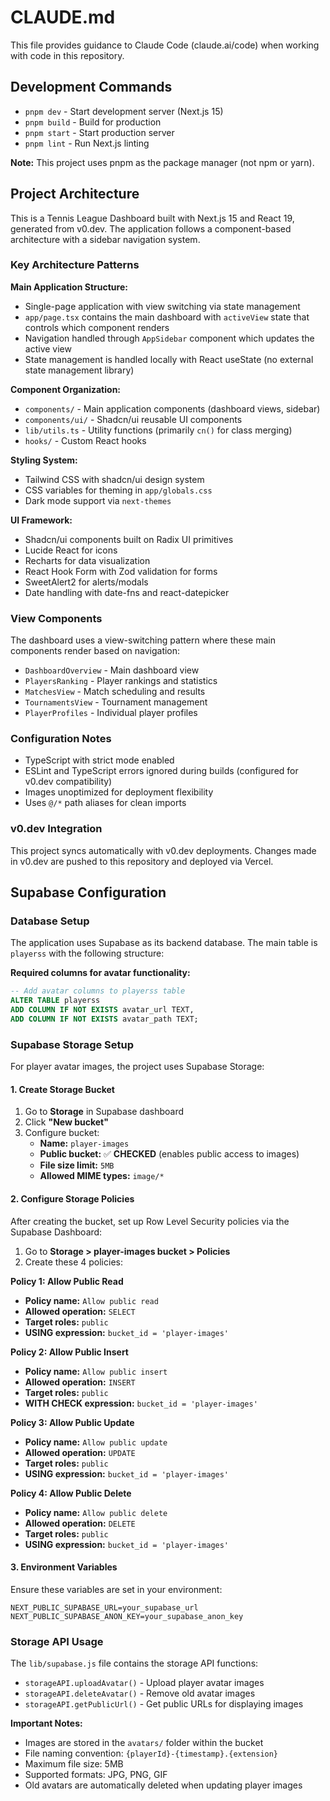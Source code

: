 # CLAUDE.md

This file provides guidance to Claude Code (claude.ai/code) when working with code in this repository.

## Development Commands

- `pnpm dev` - Start development server (Next.js 15)
- `pnpm build` - Build for production
- `pnpm start` - Start production server
- `pnpm lint` - Run Next.js linting

**Note:** This project uses pnpm as the package manager (not npm or yarn).

## Project Architecture

This is a Tennis League Dashboard built with Next.js 15 and React 19, generated from v0.dev. The application follows a component-based architecture with a sidebar navigation system.

### Key Architecture Patterns

**Main Application Structure:**
- Single-page application with view switching via state management
- `app/page.tsx` contains the main dashboard with `activeView` state that controls which component renders
- Navigation handled through `AppSidebar` component which updates the active view
- State management is handled locally with React useState (no external state management library)

**Component Organization:**
- `components/` - Main application components (dashboard views, sidebar)
- `components/ui/` - Shadcn/ui reusable UI components
- `lib/utils.ts` - Utility functions (primarily `cn()` for class merging)
- `hooks/` - Custom React hooks

**Styling System:**
- Tailwind CSS with shadcn/ui design system
- CSS variables for theming in `app/globals.css`
- Dark mode support via `next-themes`

**UI Framework:**
- Shadcn/ui components built on Radix UI primitives
- Lucide React for icons
- Recharts for data visualization
- React Hook Form with Zod validation for forms
- SweetAlert2 for alerts/modals
- Date handling with date-fns and react-datepicker

### View Components
The dashboard uses a view-switching pattern where these main components render based on navigation:
- `DashboardOverview` - Main dashboard view
- `PlayersRanking` - Player rankings and statistics
- `MatchesView` - Match scheduling and results
- `TournamentsView` - Tournament management
- `PlayerProfiles` - Individual player profiles

### Configuration Notes
- TypeScript with strict mode enabled
- ESLint and TypeScript errors ignored during builds (configured for v0.dev compatibility)
- Images unoptimized for deployment flexibility
- Uses `@/*` path aliases for clean imports

### v0.dev Integration
This project syncs automatically with v0.dev deployments. Changes made in v0.dev are pushed to this repository and deployed via Vercel.

## Supabase Configuration

### Database Setup
The application uses Supabase as its backend database. The main table is `playerss` with the following structure:

**Required columns for avatar functionality:**
```sql
-- Add avatar columns to playerss table
ALTER TABLE playerss 
ADD COLUMN IF NOT EXISTS avatar_url TEXT,
ADD COLUMN IF NOT EXISTS avatar_path TEXT;
```

### Supabase Storage Setup
For player avatar images, the project uses Supabase Storage:

#### 1. Create Storage Bucket
1. Go to **Storage** in Supabase dashboard
2. Click **"New bucket"**
3. Configure bucket:
   - **Name:** `player-images`
   - **Public bucket:** ✅ **CHECKED** (enables public access to images)
   - **File size limit:** `5MB`
   - **Allowed MIME types:** `image/*`

#### 2. Configure Storage Policies
After creating the bucket, set up Row Level Security policies via the Supabase Dashboard:

1. Go to **Storage > player-images bucket > Policies**
2. Create these 4 policies:

**Policy 1: Allow Public Read**
- **Policy name:** `Allow public read`
- **Allowed operation:** `SELECT`
- **Target roles:** `public`
- **USING expression:** `bucket_id = 'player-images'`

**Policy 2: Allow Public Insert**
- **Policy name:** `Allow public insert`
- **Allowed operation:** `INSERT` 
- **Target roles:** `public`
- **WITH CHECK expression:** `bucket_id = 'player-images'`

**Policy 3: Allow Public Update**
- **Policy name:** `Allow public update`
- **Allowed operation:** `UPDATE`
- **Target roles:** `public`
- **USING expression:** `bucket_id = 'player-images'`

**Policy 4: Allow Public Delete**
- **Policy name:** `Allow public delete`
- **Allowed operation:** `DELETE`
- **Target roles:** `public`
- **USING expression:** `bucket_id = 'player-images'`

#### 3. Environment Variables
Ensure these variables are set in your environment:
```env
NEXT_PUBLIC_SUPABASE_URL=your_supabase_url
NEXT_PUBLIC_SUPABASE_ANON_KEY=your_supabase_anon_key
```

### Storage API Usage
The `lib/supabase.js` file contains the storage API functions:
- `storageAPI.uploadAvatar()` - Upload player avatar images
- `storageAPI.deleteAvatar()` - Remove old avatar images
- `storageAPI.getPublicUrl()` - Get public URLs for displaying images

**Important Notes:**
- Images are stored in the `avatars/` folder within the bucket
- File naming convention: `{playerId}-{timestamp}.{extension}`
- Maximum file size: 5MB
- Supported formats: JPG, PNG, GIF
- Old avatars are automatically deleted when updating player images